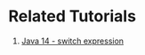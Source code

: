 # Related Tutorials

1. [Java 14 - switch expression](https://howtodoinjava.com/java14/switch-expressions/)